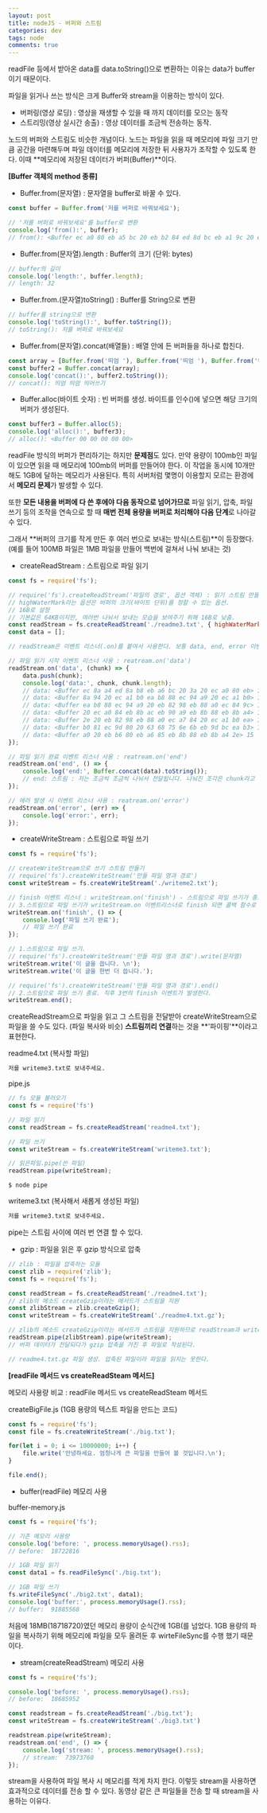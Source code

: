```yaml
---  
layout: post
title: nodeJS - 버퍼와 스트림
categories: dev
tags: node
comments: true
---
```


readFile 등에서 받아온 data를 data.toString()으로 변환하는 이유는 data가 buffer이기 때문이다.

파일을 읽거나 쓰는 방식은 크게 Buffer와 stream을 이용하는 방식이 있다.

- 버퍼링(영상 로딩) : 영상을 재생할 수 있을 때 까지 데이터를 모으는 동작
- 스트리밍(영상 실시간 송출) : 영상 데이터를 조금씩 전송하는 동작.

노드의 버퍼와 스트림도 비슷한 개념이다. 노드는 파일을 읽을 때 메모리에 파일 크기 만큼 공간을 마련해두며 파일 데이터를 메모리에 저장한 뒤 사용자가 조작할 수 있도록 한다. 이때 **메모리에 저장된 데이터가 버퍼(Buffer)**이다.

**[Buffer 객체의 method 종류]**

- Buffer.from(문자열) : 문자열을 buffer로 바꿀 수 있다.

```js
const buffer = Buffer.from('저를 버퍼로 바꿔보세요');

// '저를 버퍼로 바꿔보세요'를 buffer로 변환
console.log('from():', buffer);
// from(): <Buffer ec a0 80 eb a5 bc 20 eb b2 84 ed 8d bc eb a1 9c 20 eb b0 94 ea bf 94 eb b3 b4 ec 84 b8 ec 9a 94>
```

- Buffer.from(문자열).length : Buffer의 크기 (단위: bytes)

```js
// buffer의 길이
console.log('length:', buffer.length);
// length: 32
```

- Buffer.from.(문자열)toString() : Buffer를 String으로 변환

```js
// buffer를 string으로 변환
console.log('toString():', buffer.toString());
// toString(): 저를 버퍼로 바꿔보세요
```

- Buffer.from(문자열).concat(배열들) : 배열 안에 든 버퍼들을 하나로 합친다.

```js
const array = [Buffer.from('띄엄 '), Buffer.from('띄엄 '), Buffer.from('띄어쓰기')];
const buffer2 = Buffer.concat(array);
console.log('concat():', buffer2.toString());
// concat(): 띄엄 띄엄 띄어쓰기
```

- Buffer.alloc(바이트 숫자) : 빈 버퍼를 생성. 바이트를 인수()에 넣으면 해당 크기의 버퍼가 생성된다.

```js
const buffer3 = Buffer.alloc(5);
console.log('alloc():', buffer3);
// alloc(): <Buffer 00 00 00 00 00>
```

readFile 방식의 버퍼가 편리하기는 하지만 **문제점**도 있다. 만약 용량이 100mb인 파일이 있으면 읽을 때 메모리에 100mb의 버퍼를 만들어야 한다. 이 작업을 동시에 10개만 해도 1GB에 달하는 메모리가 사용된다. 특히 서버처럼 몇명이 이용할지 모르는 환경에서 **메모리 문제**가 발생할 수 있다.

또한 **모든 내용을 버퍼에 다 쓴 후에야 다음 동작으로 넘어가므로** 파일 읽기, 압축, 파일 쓰기 등의 조작을 연속으로 할 때 **매번 전체 용량을 버퍼로 처리해야 다음 단계**로 나아갈 수 있다.

그래서 **버퍼의 크기를 작게 만든 후 여러 번으로 보내는 방식(스트림)**이 등장했다. (예를 들어 100MB 파일은 1MB 파일을 만들어 백번에 걸쳐서 나눠 보내는 것)

- createReadStream : 스트림으로 파일 읽기

```js
const fs = require('fs');

// require('fs').createReadStream('파일의 경로', 옵션 객체) : 읽기 스트림 만들기.
// highWaterMark라는 옵션은 버퍼의 크기(바이트 단위)를 정할 수 있는 옵션. 
// 16B로 설정
// 기본값은 64KB이지만, 여러번 나눠서 보내는 모습을 보여주기 위해 16B로 낮춤.
const readStream = fs.createReadStream('./readme3.txt', { highWaterMark: 16 });
const data = [];

// readStream은 이벤트 리스너(.on)를 붙여서 사용한다. 보통 data, end, error 이벤트를 사용한다.

// 파일 읽기 시작 이벤트 리스너 사용 : reatream.on('data')
readStream.on('data', (chunk) => {
    data.push(chunk);
    console.log('data:', chunk, chunk.length);
    // data: <Buffer ec 8a a4 ed 8a b8 eb a6 bc 20 3a 20 ec a0 80 eb> 16
    // data: <Buffer 8a 94 20 ec a1 b0 ea b8 88 ec 94 a9 20 ec a1 b0> 16
    // data: <Buffer ea b8 88 ec 94 a9 20 eb 82 98 eb 88 a0 ec 84 9c> 16
    // data: <Buffer 20 ec a0 84 eb 8b ac eb 90 a9 eb 8b 88 eb 8b a4> 16
    // data: <Buffer 2e 20 eb 82 98 eb 88 a0 ec a7 84 20 ec a1 b0 ea> 16
    // data: <Buffer b0 81 ec 9d 80 20 63 68 75 6e 6b eb 9d bc ea b3> 16
    // data: <Buffer a0 20 eb b6 80 eb a6 85 eb 8b 88 eb 8b a4 2e> 15
});

// 파일 읽기 완료 이벤트 리스너 사용 : reatream.on('end')
readStream.on('end', () => {
    console.log('end:', Buffer.concat(data).toString());
    // end: 스트림 : 저는 조금씩 조금씩 나눠서 전달됩니다. 나눠진 조각은 chunk라고 부릅니다.
});

// 에러 발생 시 이벤트 리스너 사용 : reatream.on('error') 
readStream.on('error', (err) => {
    console.log('error:', err);
});
```

- createWriteStream : 스트림으로 파일 쓰기

```js
const fs = require('fs');

// createWriteStream으로 쓰기 스트림 만들기
// require('fs').createWriteStream('만들 파일 명과 경로')
const writeStream = fs.createWriteStream('./writeme2.txt');

// finish 이벤트 리스너 : writeStream.on('finish') - 스트림으로 파일 쓰기가 종료된 콜백 함수 호출
// 3.스트림으로 파일 쓰기가 writeStream.on 이벤트리스너로 finish 되면 콜백 함수로 '파일 쓰기 완료'를 콘솔에 적어라.
writeStream.on('finish', () => {
    console.log('파일 쓰기 완료');
    // 파일 쓰기 완료
});

// 1.스트림으로 파일 쓰기.
// require('fs').createWriteStream('만들 파일 명과 경로').write(문자열)
writeStream.write('이 글을 씁니다. \n');
writeStream.write('이 글을 한번 더 씁니다.');

// require('fs').createWriteStream('만들 파일 명과 경로').end()
// 2.스트림으로 파일 쓰기 종료. 직후 3번의 finish 이벤트가 발생한다.
writeStream.end();
```

createReadStream으로 파일을 읽고 그 스트림을 전달받아 createWriteStream으로 파일을 쓸 수도 있다. (파일 복사와 비슷)
**스트림끼리 연결**하는 것을 **'파이핑'**이라고 표현한다. 

readme4.txt (복사할 파일)

```txt
저를 writeme3.txt로 보내주세요.
```

pipe.js

```js
// fs 모듈 불러오기
const fs = require('fs')

// 파일 읽기
const readStream = fs.createReadStream('readme4.txt');

// 파일 쓰기
const writeStream = fs.createWriteStream('writeme3.txt');

// 읽은파일.pipe(쓴 파일)
readStream.pipe(writeStream);
```

```console
$ node pipe
```

writeme3.txt (복사해서 새롭게 생성된 파일)

```txt
저를 writeme3.txt로 보내주세요.
```

pipe는 스트림 사이에 여러 번 연결 할 수 있다. 


- gzip : 파일을 읽은 후 gzip 방식으로 압축

```js
// zlib : 파일을 압축하는 모듈
const zlib = require('zlib');
const fs = require('fs');

const readStream = fs.createReadStream('./readme4.txt');
// zlib의 메소드 createGzip이라는 메서드가 스트림을 지원
const zlibStream = zlib.createGzip();
const writeStream = fs.createWriteStream('./readme4.txt.gz');

// zlib의 메소드 createGzip이라는 메서드가 스트림을 지원하므로 readStream과 writeSteam 중간에서 파이핑 가능.
readStream.pipe(zlibStream).pipe(writeStream);
// 버퍼 데이터가 전달되다가 gzip 압축을 거친 후 파일로 작성된다.

// readme4.txt.gz 파일 생성. 압축된 파일이라 파일을 읽지는 못한다.
```

**[readFile 메서드 vs createReadSteam 메서드]**

메모리 사용량 비교 : readFile 메서드 vs createReadSteam 메서드

createBigFile.js (1GB 용량의 텍스트 파일을 만드는 코드)

```js
const fs = require('fs');
const file = fs.createWriteStream('./big.txt');

for(let i = 0; i <= 10000000; i++) {
    file.write('안녕하세요. 엄청나게 큰 파일을 만들어 볼 것입니다.\n');
}

file.end();
```

- buffer(readFile) 메모리 사용

buffer-memory.js 

```js
const fs = require('fs');

// 기존 메모리 사용량
console.log('before: ', process.memoryUsage().rss);
// before:  18722816

// 1GB 파일 읽기
const data1 = fs.readFileSync('./big.txt');

// 1GB 파일 쓰기
fs.writeFileSync('./big2.txt', data1);
console.log('buffer:', process.memoryUsage().rss);
// buffer:  91885568

```

처음에 18MB(18718720)였던 메모리 용량이 순식간에 1GB(를 넘었다. 1GB 용량의 파일을 복사하기 위해 메모리에 파일을 모두 올려둔 후 wirteFileSync를 수행 했기 때문이다.

- stream(createReadStream) 메모리 사용

```js
const fs = require('fs');

console.log('before: ', process.memoryUsage().rss);
// before:  18685952

const readstream = fs.createReadStream('./big.txt');
const writeStream = fs.createWriteStream('./big3.txt')

readstream.pipe(writeStream);
readstream.on('end', () => {
    console.log('stream: ', process.memoryUsage().rss);
    // stream:  73973760
});
```

stream을 사용하여 파일 복사 시 메모리를 적게 차지 한다. 이렇듯 stream을 사용하면 효과적으로 데이터를 전송 할 수 있다. 동영상 같은 큰 파일들을 전송 할 때 stream을 사용하는 이유다.